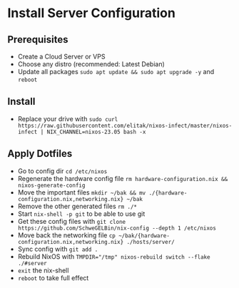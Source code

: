 # Install Server Configuration

## Prerequisites
- Create a Cloud Server or VPS
- Choose any distro (recommended: Latest Debian)
- Update all packages `sudo apt update && sudo apt upgrade -y` and `reboot`

## Install
- Replace your drive with `sudo curl https://raw.githubusercontent.com/elitak/nixos-infect/master/nixos-infect | NIX_CHANNEL=nixos-23.05 bash -x`

## Apply Dotfiles
- Go to config dir `cd /etc/nixos`
- Regenerate the hardware config file `rm hardware-configuration.nix && nixos-generate-config`
- Move the important files `mkdir ~/bak && mv ./{hardware-configuration.nix,networking.nix} ~/bak`
- Remove the other generated files `rm ./*`
- Start `nix-shell -p git` to be able to use git
- Get these config files with `git clone https://github.com/SchweGELBin/nix-config --depth 1 /etc/nixos`
- Move back the networking file `cp ~/bak/{hardware-configuration.nix,networking.nix} ./hosts/server/`
- Sync config with `git add .`
- Rebuild NixOS with `TMPDIR="/tmp" nixos-rebuild switch --flake ./#server`
- `exit` the nix-shell
- `reboot` to take full effect

